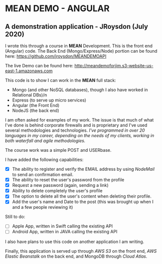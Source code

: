 # MEAN DEMO - ANGULAR
## A demonstration application - JRoysdon (July 2020)

I wrote this through a course in **MEAN** Development. This is the front end (Angular) code. The Back End (Mongo/Express/Node) portion can be found here: https://github.com/jroysdon/MEANDEMOAPI

The live Demo can be found here: http://meandemoforjim.s3-website-us-east-1.amazonaws.com

This code is to show I can work in the **MEAN** full stack: 

* Mongo (and other NoSQL databases), though I also have worked in Relational DBs)/n
* Express (to serve up micro services)
* Angular (the Front End)
* NodeJS (the back end)

I am often asked for examples of my work. The issue is that much of what I've done is behind corporate firewalls and is proprietary and I've used several methodologies and technologies. *I've programmed in over 20 languages in my career, depending on the needs of my clients, working in both waterfall and agile methodologies.*  

The course work was a simple POST and USERbase.

I have added the following capabilities:
- [x] The ability to register and verify the EMAIL address by using *NodeMail* to send an confirmation email. 
- [x] The ability to reset the user's password from the profile
- [x] Request a new password (again, sending a link)
- [x] Ability to delete completely the user's profile
- [x] The option to delete all the user's content when deleting their profile. 
- [x] Add the user's name and Date to the post (this was brought up when I and a few people reviewing it)

Still to do:
- [ ]  Apple App, written in Swift calling the existing API
- [ ]  Android App, written in JAVA calling the existing API

I also have plans to use this code on another application I am writing.

Finally, this application is served up through *AWS S3* on the front end, *AWS Elastic Beanstalk* on the back end, and MongoDB through *Cloud Atlas*.  
